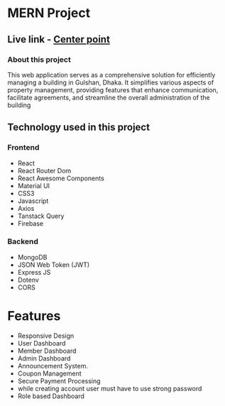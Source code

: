 # MERN Project
## Live link - [Center point](https://assignment-12-65a07.web.app/)

### About this project

This web application serves as a comprehensive solution for efficiently managing a building in Gulshan, Dhaka. It simplifies various aspects of property management, providing features that enhance communication, facilitate agreements, and streamline the overall administration of the building

## Technology used in this project
### Frontend
 - React
 - React Router Dom
 - React Awesome Components
 - Material UI
 - CSS3
 - Javascript
 - Axios
 - Tanstack Query
 - Firebase
 

 ### Backend
  - MongoDB
  - JSON Web Token (JWT)
  - Express JS
  - Dotenv
  - CORS

# Features

- Responsive Design
- User Dashboard
- Member Dashboard
- Admin Dashboard
- Announcement System.
- Coupon Management
- Secure Payment Processing
- while creating account user must have to use strong password
- Role based Dashboard
## 
    